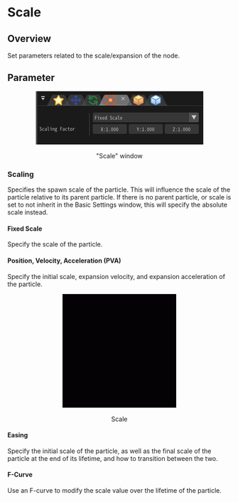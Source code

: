 ﻿# Scale

## Overview

Set parameters related to the scale/expansion of the node.

## Parameter

<div align="center">
<img src="../../img/Tutorial/04_scale_en.png">
<p>"Scale" window</p>
</div>

### Scaling

Specifies the spawn scale of the particle. This will influence the scale of the particle relative to its parent particle. If there is no parent particle, or scale is set to not inherit in the Basic Settings window, this will specify the absolute scale instead.

#### Fixed Scale

Specify the scale of the particle.

#### Position, Velocity, Acceleration (PVA)

Specify the initial scale, expansion velocity, and expansion acceleration of the particle.
<div align="center">
<img src="../../img/Tutorial/04_scale.gif">
<p>Scale</p>
</div>

#### Easing

Specify the initial scale of the particle, as well as the final scale of the particle at the end of its lifetime, and how to transition between the two.

#### F-Curve

Use an F-curve to modify the scale value over the lifetime of the particle.


